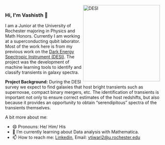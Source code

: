 <img align="right" src="https://rb.gy/irbxys" alt="DESI" height=250px/ />

### Hi, I'm Vashisth 👋

I am a Junior at the University of Rochester majoring in Physics and Math Honors. Currently I am working at a superconducting qubit laborator. Most of the work here is from my previous work on the [Dark Energy Spectropic Instrument (DESI)](https://www.desi.lbl.gov). The project was the development of machine learning tools to identify and classify transients in galaxy spectra.

<strong>Project Background:</strong> During the DESI survey we expect to find galaxies that host bright transients such as supernovae, compact binary mergers, etc. The identification of transients is important not only to ensure correct estimates of the host redshifts, but also because it provides an opportunity to obtain “serendipitous” spectra of the transients themselves.<br>

A bit more about me: 
- 😄 Pronouns: He/ Him/ His
- 🌱 I’m currently learning about Data analysis with Mathematica.
- 📫 How to reach me: [Linkedin](https://www.linkedin.com/in/vashisth-t-a6a574129), Email: vtiwari2@u.rochester.edu


<!--
**Vashistht/Vashistht** is a ✨ _special_ ✨ repository because its `README.md` (this file) appears on your GitHub profile.
### Hi there 👋
Here are some ideas to get you started:

- 🔭 I’m currently working on ...
- 🌱 I’m currently learning ...
- 👯 I’m looking to collaborate on ...
- 🤔 I’m looking for help with ...
- 💬 Ask me about ...
- 📫 How to reach me: ...
<a href="https://www.linkedin.com/in/vashisth-t-a6a574129"><img src="https://img.shields.io/badge/LinkedIn--_.svg?style=social&logo=linkedin" alt="LinkedIn">
  <img src="https://img.shields.io/badge/vtiwari2@u.rochester.edu--_.svg?style=social&logo=gmail" alt="Gmail">
- 😄 Pronouns: ...
- ⚡ Fun fact: ...
-->

